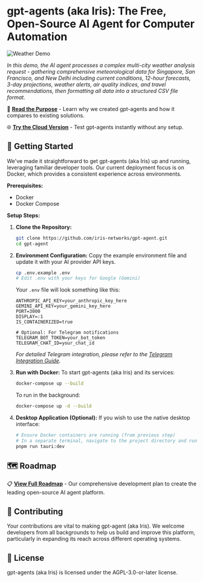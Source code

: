 # gpt-agents (aka Iris): The Free, Open-Source AI Agent for Computer Automation

![Weather Demo](demo.gif)

*In this demo, the AI agent processes a complex multi-city weather analysis request - gathering comprehensive meteorological data for Singapore, San Francisco, and New Delhi including current conditions, 12-hour forecasts, 3-day projections, weather alerts, air quality indices, and travel recommendations, then formatting all data into a structured CSV file format.*

📖 **[Read the Purpose](purpose.md)** - Learn why we created gpt-agents and how it compares to existing solutions.

🌐 **[Try the Cloud Version](https://agent.tryiris.dev)** - Test gpt-agents instantly without any setup.

## 🚀 Getting Started

We've made it straightforward to get gpt-agents (aka Iris) up and running, leveraging familiar developer tools. Our current deployment focus is on Docker, which provides a consistent experience across environments.

**Prerequisites:**
*   Docker
*   Docker Compose

**Setup Steps:**

1.  **Clone the Repository:**
    ```bash
    git clone https://github.com/iris-networks/gpt-agent.git
    cd gpt-agent
    ```

2.  **Environment Configuration:**
    Copy the example environment file and update it with your AI provider API keys.
    ```bash
    cp .env.example .env
    # Edit .env with your keys for Google (Gemini)
    ```
    Your `.env` file will look something like this:
    ```env
    ANTHROPIC_API_KEY=your_anthropic_key_here
    GEMINI_API_KEY=your_gemini_key_here
    PORT=3000
    DISPLAY=:1
    IS_CONTAINERIZED=true

    # Optional: For Telegram notifications
    TELEGRAM_BOT_TOKEN=your_bot_token
    TELEGRAM_CHAT_ID=your_chat_id
    ```
    *For detailed Telegram integration, please refer to the [Telegram Integration Guide](TELEGRAM.md).*

3.  **Run with Docker:**
    To start gpt-agents (aka Iris) and its services:
    ```bash
    docker-compose up --build
    ```
    To run in the background:
    ```bash
    docker-compose up -d --build
    ```

4.  **Desktop Application (Optional):**
    If you wish to use the native desktop interface:
    ```bash
    # Ensure Docker containers are running (from previous step)
    # In a separate terminal, navigate to the project directory and run:
    pnpm run tauri:dev
    ```


## 🗺️ Roadmap

📋 **[View Full Roadmap](ROADMAP.md)** - Our comprehensive development plan to create the leading open-source AI agent platform.

## 🤝 Contributing

Your contributions are vital to making gpt-agent (aka Iris). We welcome developers from all backgrounds to help us build and improve this platform, particularly in expanding its reach across different operating systems.

## 📄 License
gpt-agents (aka Iris) is licensed under the AGPL-3.0-or-later license.